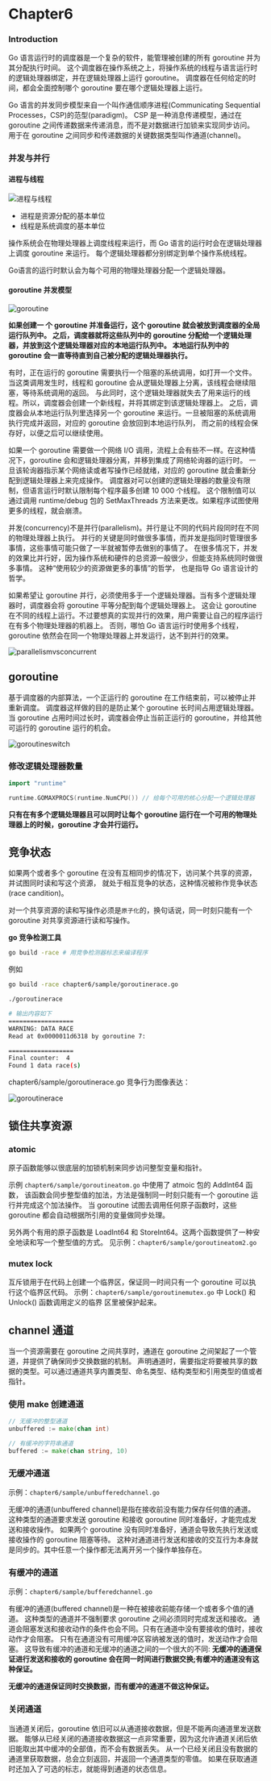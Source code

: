 # Chapter6

### Introduction
Go 语言运行时的调度器是一个复杂的软件，能管理被创建的所有 goroutine 并为其分配执行时间。
这个调度器在操作系统之上，将操作系统的线程与语言运行时的逻辑处理器绑定，并在逻辑处理器上运行 goroutine。
调度器在任何给定的时间，都会全面控制哪个 goroutine 要在哪个逻辑处理器上运行。

Go 语言的并发同步模型来自一个叫作通信顺序进程(Communicating Sequential Processes，CSP)的范型(paradigm)。
CSP 是一种消息传递模型，通过在 goroutine 之间传递数据来传递消息，而不是对数据进行加锁来实现同步访问。
用于在 goroutine 之间同步和传递数据的关键数据类型叫作通道(channel)。

### 并发与并行
#### 进程与线程
![进程与线程](./processandthread.png)

- 进程是资源分配的基本单位
- 线程是系统调度的基本单位

操作系统会在物理处理器上调度线程来运行，而 Go 语言的运行时会在逻辑处理器上调度 goroutine 来运行。
每个逻辑处理器都分别绑定到单个操作系统线程。

Go语言的运行时默认会为每个可用的物理处理器分配一个逻辑处理器。

#### goroutine 并发模型
![goroutine](./goroutine.png)

**如果创建一 个 goroutine 并准备运行，这个 goroutine 就会被放到调度器的全局运行队列中。
之后，调度器就将这些队列中的 goroutine 分配给一个逻辑处理器，并放到这个逻辑处理器对应的本地运行队列中。
本地运行队列中的 goroutine 会一直等待直到自己被分配的逻辑处理器执行。**

有时，正在运行的 goroutine 需要执行一个阻塞的系统调用，如打开一个文件。
当这类调用发生时，线程和 goroutine 会从逻辑处理器上分离，该线程会继续阻塞，等待系统调用的返回。
与此同时，这个逻辑处理器就失去了用来运行的线程。所以，调度器会创建一个新线程，并将其绑定到该逻辑处理器上。
之后，调度器会从本地运行队列里选择另一个 goroutine 来运行。一旦被阻塞的系统调用执行完成并返回，对应的 goroutine 会放回到本地运行队列，
而之前的线程会保存好，以便之后可以继续使用。

如果一个 goroutine 需要做一个网络 I/O 调用，流程上会有些不一样。在这种情况下，goroutine 会和逻辑处理器分离，并移到集成了网络轮询器的运行时。
一旦该轮询器指示某个网络读或者写操作已经就绪，对应的 goroutine 就会重新分配到逻辑处理器上来完成操作。
调度器对可以创建的逻辑处理器的数量没有限制，但语言运行时默认限制每个程序最多创建 10 000 个线程。
这个限制值可以通过调用 runtime/debug 包的 SetMaxThreads 方法来更改。如果程序试图使用更多的线程，就会崩溃。


并发(concurrency)不是并行(parallelism)。并行是让不同的代码片段同时在不同的物理处理器上执行。
并行的关键是同时做很多事情，而并发是指同时管理很多事情，这些事情可能只做了一半就被暂停去做别的事情了。
在很多情况下，并发的效果比并行好，因为操作系统和硬件的总资源一般很少，但能支持系统同时做很多事情。
这种“使用较少的资源做更多的事情”的哲学， 也是指导 Go 语言设计的哲学。

如果希望让 goroutine 并行，必须使用多于一个逻辑处理器。当有多个逻辑处理器时，调度器会将 goroutine 平等分配到每个逻辑处理器上。
这会让 goroutine 在不同的线程上运行。不过要想真的实现并行的效果，用户需要让自己的程序运行在有多个物理处理器的机器上。
否则，哪怕 Go 语言运行时使用多个线程，goroutine 依然会在同一个物理处理器上并发运行，达不到并行的效果。

![parallelismvsconcurrent](./parallelismvsconcurrent.png)

## goroutine
基于调度器的内部算法，一个正运行的 goroutine 在工作结束前，可以被停止并重新调度。
调度器这样做的目的是防止某个 goroutine 长时间占用逻辑处理器。
当 goroutine 占用时间过长时，调度器会停止当前正运行的 goroutine，并给其他可运行的 goroutine 运行的机会。

![goroutineswitch](./goroutineswitch.png)

### 修改逻辑处理器数量
```go
import "runtime"

runtime.GOMAXPROCS(runtime.NumCPU()) // 给每个可用的核心分配一个逻辑处理器
```

**只有在有多个逻辑处理器且可以同时让每个 goroutine 运行在一个可用的物理处理器上的时候，goroutine 才会并行运行。**

## 竞争状态
如果两个或者多个 goroutine 在没有互相同步的情况下，访问某个共享的资源，并试图同时读和写这个资源，
就处于相互竞争的状态，这种情况被称作竞争状态(race candition)。

对一个共享资源的读和写操作必须是`原子化`的，换句话说，同一时刻只能有一个 goroutine 对共享资源进行读和写操作。

**go 竞争检测工具**
```bash
go build -race # 用竞争检测器标志来编译程序
```

例如
``` bash
go build -race chapter6/sample/goroutinerace.go

./goroutinerace

# 输出内容如下
==================
WARNING: DATA RACE
Read at 0x0000011d6318 by goroutine 7:

==================
Final counter:  4
Found 1 data race(s)
```

chapter6/sample/goroutinerace.go 竞争行为图像表达：

![goroutinerace](./goroutinerace.png)

## 锁住共享资源

### atomic
原子函数能够以很底层的加锁机制来同步访问整型变量和指针。

示例 `chapter6/sample/goroutineatom.go` 中使用了 atmoic 包的 AddInt64 函数，
该函数会同步整型值的加法，方法是强制同一时刻只能有一个 goroutine 运行并完成这个加法操作。
当 goroutine 试图去调用任何原子函数时，这些 goroutine 都会自动根据所引用的变量做同步处理。

另外两个有用的原子函数是 LoadInt64 和 StoreInt64。这两个函数提供了一种安全地读和写一个整型值的方式。
见示例：`chapter6/sample/goroutineatom2.go`

### mutex lock
互斥锁用于在代码上创建一个临界区，保证同一时间只有一个 goroutine 可以执行这个临界区代码。
示例：`chapter6/sample/goroutinemutex.go` 中 Lock() 和 Unlock() 函数调用定义的临界 区里被保护起来。

## channel 通道
当一个资源需要在 goroutine 之间共享时，通道在 goroutine 之间架起了一个管道，并提供了确保同步交换数据的机制。
声明通道时，需要指定将要被共享的数据的类型。可以通过通道共享内置类型、命名类型、结构类型和引用类型的值或者指针。

### 使用 make 创建通道
```go
// 无缓冲的整型通道
unbuffered := make(chan int)

// 有缓冲的字符串通道
buffered := make(chan string, 10)
```

### 无缓冲通道
示例：`chapter6/sample/unbufferedchannel.go`

无缓冲的通道(unbuffered channel)是指在接收前没有能力保存任何值的通道。
这种类型的通道要求发送 goroutine 和接收 goroutine 同时准备好，才能完成发送和接收操作。
如果两个 goroutine 没有同时准备好，通道会导致先执行发送或接收操作的 goroutine 阻塞等待。
这种对通道进行发送和接收的交互行为本身就是同步的。其中任意一个操作都无法离开另一个操作单独存在。

### 有缓冲的通道
示例：`chapter6/sample/bufferedchannel.go`

有缓冲的通道(buffered channel)是一种在被接收前能存储一个或者多个值的通道。
这种类型的通道并不强制要求 goroutine 之间必须同时完成发送和接收。
通道会阻塞发送和接收动作的条件也会不同。只有在通道中没有要接收的值时，接收动作才会阻塞。
只有在通道没有可用缓冲区容纳被发送的值时，发送动作才会阻塞。
这导致有缓冲的通道和无缓冲的通道之间的一个很大的不同:
**无缓冲的通道保证进行发送和接收的 goroutine 会在同一时间进行数据交换;有缓冲的通道没有这种保证。**

**无缓冲的通道保证同时交换数据，而有缓冲的通道不做这种保证。**

### 关闭通道
当通道关闭后，goroutine 依旧可以从通道接收数据，但是不能再向通道里发送数据。
能够从已经关闭的通道接收数据这一点非常重要，因为这允许通道关闭后依旧能取出其中缓冲的全部值，而不会有数据丢失。
从一个已经关闭且没有数据的通道里获取数据，总会立刻返回，并返回一个通道类型的零值。
如果在获取通道时还加入了可选的标志，就能得到通道的状态信息。